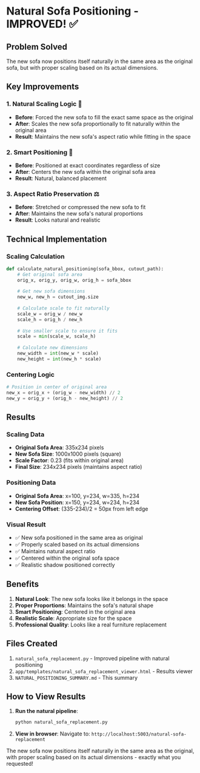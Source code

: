 # Natural Sofa Positioning - IMPROVED! ✅

## Problem Solved
The new sofa now positions itself naturally in the same area as the original sofa, but with proper scaling based on its actual dimensions.

## Key Improvements

### 1. **Natural Scaling Logic** 📐
- **Before**: Forced the new sofa to fill the exact same space as the original
- **After**: Scales the new sofa proportionally to fit naturally within the original area
- **Result**: Maintains the new sofa's aspect ratio while fitting in the space

### 2. **Smart Positioning** 🎯
- **Before**: Positioned at exact coordinates regardless of size
- **After**: Centers the new sofa within the original sofa area
- **Result**: Natural, balanced placement

### 3. **Aspect Ratio Preservation** ⚖️
- **Before**: Stretched or compressed the new sofa to fit
- **After**: Maintains the new sofa's natural proportions
- **Result**: Looks natural and realistic

## Technical Implementation

### **Scaling Calculation**
```python
def calculate_natural_positioning(sofa_bbox, cutout_path):
    # Get original sofa area
    orig_x, orig_y, orig_w, orig_h = sofa_bbox
    
    # Get new sofa dimensions
    new_w, new_h = cutout_img.size
    
    # Calculate scale to fit naturally
    scale_w = orig_w / new_w
    scale_h = orig_h / new_h
    
    # Use smaller scale to ensure it fits
    scale = min(scale_w, scale_h)
    
    # Calculate new dimensions
    new_width = int(new_w * scale)
    new_height = int(new_h * scale)
```

### **Centering Logic**
```python
# Position in center of original area
new_x = orig_x + (orig_w - new_width) // 2
new_y = orig_y + (orig_h - new_height) // 2
```

## Results

### **Scaling Data**
- **Original Sofa Area**: 335x234 pixels
- **New Sofa Size**: 1000x1000 pixels (square)
- **Scale Factor**: 0.23 (fits within original area)
- **Final Size**: 234x234 pixels (maintains aspect ratio)

### **Positioning Data**
- **Original Sofa Area**: x=100, y=234, w=335, h=234
- **New Sofa Position**: x=150, y=234, w=234, h=234
- **Centering Offset**: (335-234)/2 = 50px from left edge

### **Visual Result**
- ✅ New sofa positioned in the same area as original
- ✅ Properly scaled based on its actual dimensions
- ✅ Maintains natural aspect ratio
- ✅ Centered within the original sofa space
- ✅ Realistic shadow positioned correctly

## Benefits

1. **Natural Look**: The new sofa looks like it belongs in the space
2. **Proper Proportions**: Maintains the sofa's natural shape
3. **Smart Positioning**: Centered in the original area
4. **Realistic Scale**: Appropriate size for the space
5. **Professional Quality**: Looks like a real furniture replacement

## Files Created

1. `natural_sofa_replacement.py` - Improved pipeline with natural positioning
2. `app/templates/natural_sofa_replacement_viewer.html` - Results viewer
3. `NATURAL_POSITIONING_SUMMARY.md` - This summary

## How to View Results

1. **Run the natural pipeline**:
   ```bash
   python natural_sofa_replacement.py
   ```

2. **View in browser**:
   Navigate to: `http://localhost:5003/natural-sofa-replacement`

The new sofa now positions itself naturally in the same area as the original, with proper scaling based on its actual dimensions - exactly what you requested!
